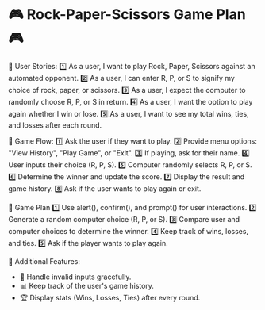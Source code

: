
🎮 Rock-Paper-Scissors Game Plan 🎮
===================================

📌 User Stories:
1️⃣ As a user, I want to play Rock, Paper, Scissors against an automated opponent.
2️⃣ As a user, I can enter R, P, or S to signify my choice of rock, paper, or scissors.
3️⃣ As a user, I expect the computer to randomly choose R, P, or S in return.
4️⃣ As a user, I want the option to play again whether I win or lose.
5️⃣ As a user, I want to see my total wins, ties, and losses after each round.

📌 Game Flow:
1️⃣ Ask the user if they want to play.
2️⃣ Provide menu options: "View History", "Play Game", or "Exit".
3️⃣ If playing, ask for their name.
4️⃣ User inputs their choice (R, P, S).
5️⃣ Computer randomly selects R, P, or S.
6️⃣ Determine the winner and update the score.
7️⃣ Display the result and game history.
8️⃣ Ask if the user wants to play again or exit.

📝 Game Plan
1️⃣ Use alert(), confirm(), and prompt() for user interactions.
2️⃣ Generate a random computer choice (R, P, or S).
3️⃣ Compare user and computer choices to determine the winner.
4️⃣ Keep track of wins, losses, and ties.
5️⃣ Ask if the player wants to play again.

📌 Additional Features:
- 🛑 Handle invalid inputs gracefully.
- 📊 Keep track of the user's game history.
- 🏆 Display stats (Wins, Losses, Ties) after every round.
